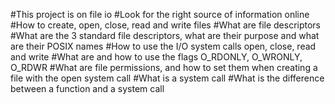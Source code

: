 #This project is on file io
#Look for the right source of information online
#How to create, open, close, read and write files
#What are file descriptors
#What are the 3 standard file descriptors, what are their purpose and what are their POSIX names
#How to use the I/O system calls open, close, read and write
#What are and how to use the flags O_RDONLY, O_WRONLY, O_RDWR
#What are file permissions, and how to set them when creating a file with the open system call
#What is a system call
#What is the difference between a function and a system call
